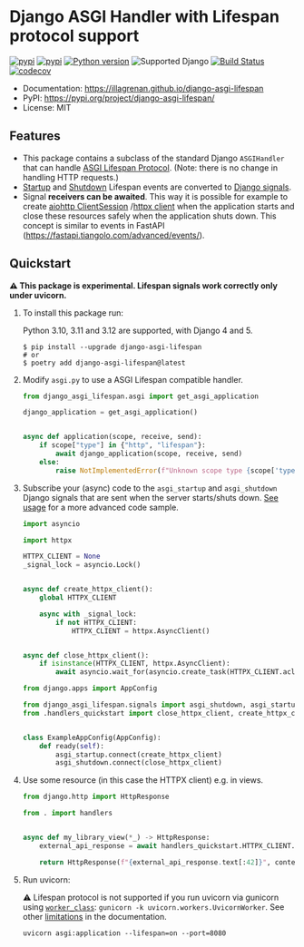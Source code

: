 # Django ASGI Handler with Lifespan protocol support

[![pypi](https://img.shields.io/badge/code%20style-black-000000.svg)](https://github.com/psf/black)
[![pypi](https://img.shields.io/pypi/v/django-asgi-lifespan.svg)](https://pypi.org/project/django-asgi-lifespan/)
[![Python version](https://img.shields.io/pypi/pyversions/django-asgi-lifespan.svg?logo=python&logoColor=white&label=python)](https://pypi.org/project/django-asgi-lifespan/)
![Supported Django](https://img.shields.io/badge/django%20versions-%5E4.2%20||%20%5E5.0.3-blue.svg?logo=django&logoColor=white)
[![Build Status](https://github.com/illagrenan/django-asgi-lifespan/actions/workflows/development.yml/badge.svg)](https://github.com/illagrenan/django-asgi-lifespan/actions/workflows/development.yml)
[![codecov](https://codecov.io/gh/illagrenan/django-asgi-lifespan/branch/main/graphs/badge.svg)](https://codecov.io/github/illagrenan/django-asgi-lifespan)

* Documentation: <https://illagrenan.github.io/django-asgi-lifespan>
* PyPI: <https://pypi.org/project/django-asgi-lifespan/>
* License: MIT
    
## Features

* This package contains a subclass of the standard Django `ASGIHandler` that can
  handle [ASGI Lifespan Protocol](https://asgi.readthedocs.io/en/latest/specs/lifespan.html). (Note: there is no change in handling HTTP requests.)
* [Startup](https://asgi.readthedocs.io/en/latest/specs/lifespan.html#startup-receive-event)
  and [Shutdown](https://asgi.readthedocs.io/en/latest/specs/lifespan.html#shutdown-receive-event) Lifespan events are
  converted to [Django signals](https://docs.djangoproject.com/en/4.0/topics/signals/).
* Signal **receivers can be awaited**. This way it is possible for example to
  create [aiohttp ClientSession](https://docs.aiohttp.org/en/stable/client_reference.html)
  /[httpx client](https://www.python-httpx.org/async/) when the application starts and close these resources safely when
  the application shuts down. This concept is similar to events in
  FastAPI (<https://fastapi.tiangolo.com/advanced/events/>).

## Quickstart

**:warning: This package is experimental. Lifespan signals work correctly only under uvicorn.**

1. To install this package run: 

   Python 3.10, 3.11 and 3.12 are supported, with Django 4 and 5.

    ``` console
    $ pip install --upgrade django-asgi-lifespan
    # or
    $ poetry add django-asgi-lifespan@latest
    ```

2. Modify `asgi.py` to use a ASGI Lifespan compatible handler.

    ``` py title="asgi.py"
    from django_asgi_lifespan.asgi import get_asgi_application
    
    django_application = get_asgi_application()
    
    
    async def application(scope, receive, send):
        if scope["type"] in {"http", "lifespan"}:
            await django_application(scope, receive, send)
        else:
            raise NotImplementedError(f"Unknown scope type {scope['type']}")
    ```

3. Subscribe your (async) code to the `asgi_startup` and `asgi_shutdown` Django signals that are sent when the server starts/shuts down. [See usage](https://illagrenan.github.io/django-asgi-lifespan/usage/) for a more advanced code sample.

    ``` py title="handlers.py" 
    import asyncio
    
    import httpx
    
    HTTPX_CLIENT = None
    _signal_lock = asyncio.Lock()
    
    
    async def create_httpx_client():
        global HTTPX_CLIENT
    
        async with _signal_lock:
            if not HTTPX_CLIENT:
                HTTPX_CLIENT = httpx.AsyncClient()
    
    
    async def close_httpx_client():
        if isinstance(HTTPX_CLIENT, httpx.AsyncClient):
            await asyncio.wait_for(asyncio.create_task(HTTPX_CLIENT.aclose()), timeout=5.0)
 
    ```

    ``` py title="apps.py" 
    from django.apps import AppConfig

    from django_asgi_lifespan.signals import asgi_shutdown, asgi_startup
    from .handlers_quickstart import close_httpx_client, create_httpx_client
    
    
    class ExampleAppConfig(AppConfig):
        def ready(self):
            asgi_startup.connect(create_httpx_client)
            asgi_shutdown.connect(close_httpx_client)
    ```

4. Use some resource (in this case the HTTPX client) e.g. in views.

    ``` py title="views.py" 
    from django.http import HttpResponse

    from . import handlers
    
    
    async def my_library_view(*_) -> HttpResponse:
        external_api_response = await handlers_quickstart.HTTPX_CLIENT.get("https://www.example.com/")
    
        return HttpResponse(f"{external_api_response.text[:42]}", content_type="text/plain")

    ```

5. Run uvicorn:

   :warning: Lifespan protocol is not supported if you run uvicorn via gunicorn using [`worker_class`](https://docs.gunicorn.org/en/stable/settings.html#worker-class): `gunicorn -k uvicorn.workers.UvicornWorker`. See
   other [limitations](https://illagrenan.github.io/django-asgi-lifespan/limitations/) in the documentation.

    ``` console 
    uvicorn asgi:application --lifespan=on --port=8080
    ```
